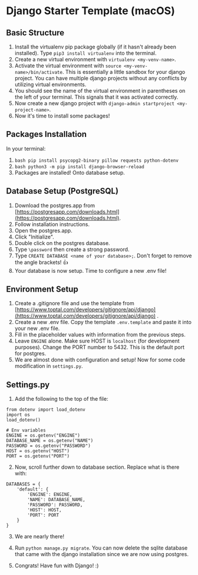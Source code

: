 # Django Starter Template (macOS)

## Basic Structure

1. Install the virtualenv pip package globally (if it hasn't already been installed). Type `pip3 install virtualenv` into the terminal.
2. Create a new virtual environment with `virtualenv <my-venv-name>`.
3. Activate the virtual environment with `source <my-venv-name>/bin/activate`. This is essentially a little sandbox for your django project. You can have multiple django projects without any conflicts by utilizing virtual environments.
4. You should see the name of the virtual environment in parentheses on the left of your terminal. This signals that it was activated correctly.
5. Now create a new django project with `django-admin startproject <my-project-name>`.
6. Now it's time to install some packages!

## Packages Installation

In your terminal:

1. `bash pip install psycopg2-binary pillow requests python-dotenv`
2. `bash python3 -m pip install django-browser-reload`
3. Packages are installed! Onto database setup.

## Database Setup (PostgreSQL)

1. Download the postgres.app from [https://postgresapp.com/downloads.html](https://postgresapp.com/downloads.html).
2. Follow installation instructions.
3. Open the postgres.app.
4. Click "Initialize".
5. Double click on the postgres database.
6. Type `\password` then create a strong password.
7. Type `CREATE DATABASE <name of your database>;`. Don't forget to remove the angle brackets! 👍
8. Your database is now setup. Time to configure a new .env file!

## Environment Setup

1. Create a .gitignore file and use the template from [https://www.toptal.com/developers/gitignore/api/django](https://www.toptal.com/developers/gitignore/api/django) .
2. Create a new .env file. Copy the template `.env.template` and paste it into your new .env file.
3. Fill in the placeholder values with information from the previous steps.
4. Leave `ENGINE` alone. Make sure HOST is `localhost` (for development purposes). Change the PORT number to 5432. This is the default port for postgres.
5. We are almost done with configuration and setup! Now for some code modification in `settings.py`.

## Settings.py

1. Add the following to the top of the file:

```python3
from dotenv import load_dotenv
import os
load_dotenv()

# Env variables
ENGINE = os.getenv("ENGINE")
DATABASE_NAME = os.getenv("NAME")
PASSWORD = os.getenv("PASSWORD")
HOST = os.getenv("HOST")
PORT = os.getenv("PORT")
```

2. Now, scroll further down to database section. Replace what is there with:

```python3
DATABASES = {
    'default': {
        'ENGINE': ENGINE,
        'NAME': DATABASE_NAME,
        'PASSWORD': PASSWORD,
        'HOST': HOST,
        'PORT': PORT
    }
}
```

3. We are nearly there!
4. Run `python manage.py migrate`. You can now delete the sqlite database that came with the django installation since we are now using postgres.

5. Congrats! Have fun with Django! :)
